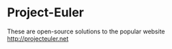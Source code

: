 Project-Euler
=============

These are open-source solutions to the popular website http://projecteuler.net